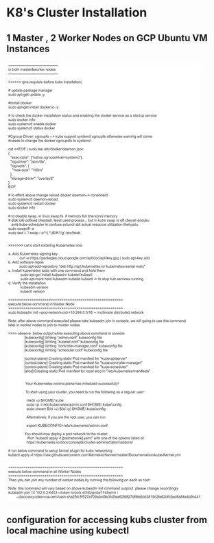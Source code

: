 # K8's Cluster Installation

## 1 Master , 2 Worker Nodes on GCP Ubuntu VM Instances

![k8s_installtion](../img/cluster_installation.png)

## configuration for accessing kubs cluster from local machine using kubectl
